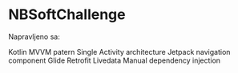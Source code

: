 # NBSoftChallenge
 
Napravljeno sa: 
 
Kotlin 
MVVM patern 
Single Activity architecture 
Jetpack navigation component 
Glide 
Retrofit 
Livedata 
Manual dependency injection
